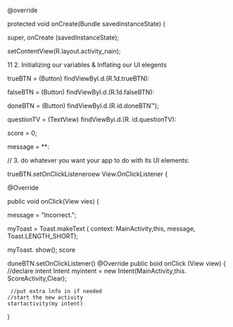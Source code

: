 @override

protected void onCreate(Bundle savedinstanceState) (

super, onCreate (savedInstanceState);

setContentView(R.layout.activity_nain);

11 2. Initializing our variables & Inflating our Ul elegents

trueBTN = (Button) findViewByI.d.(R.1d.trueBTN):

falseBTN = (Button) findViewByI.d.(R.1d.falseBTN):

doneBTN = (Button) findViewByl.d.(R.id.doneBTN™);

questionTV = (TextView) findViewByi.d.(R. id.questionTV):

score = 0;

message = **:

// 3. do whatever you want your app to do with its Ul elements:

trueBTN.setOnClickListeneroew View.OnClickListener {

@Override

public void onClick(View vies) (

message = "Incorrect.";

myToast = Toast.makeText ( context: MainActivity,this, message, Toast.LENGTH_SHORT);

myToast. show();
score


duneBTN.setOnClickListener()
@Override
public boid onClick (View view) {
     //declare intent
Intent myintent = new Intent(MainActivity,this. ScoreActivity,Clear);

     //put extra lnfo in if needed
    //start the new activity
    startactivity(my intent)


)


